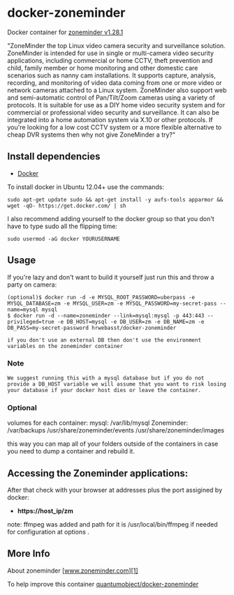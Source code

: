 # docker-zoneminder

Docker container for [zoneminder v1.28.1][3]

"ZoneMinder the top Linux video camera security and surveillance solution. ZoneMinder is intended for use in single or multi-camera video security applications, including commercial or home CCTV, theft prevention and child, family member or home monitoring and other domestic care scenarios such as nanny cam installations. It supports capture, analysis, recording, and monitoring of video data coming from one or more video or network cameras attached to a Linux system. ZoneMinder also support web and semi-automatic control of Pan/Tilt/Zoom cameras using a variety of protocols. It is suitable for use as a DIY home video security system and for commercial or professional video security and surveillance. It can also be integrated into a home automation system via X.10 or other protocols. If you're looking for a low cost CCTV system or a more flexible alternative to cheap DVR systems then why not give ZoneMinder a try?"

## Install dependencies

  - [Docker][2]

To install docker in Ubuntu 12.04+ use the commands:

    sudo apt-get update sudo && apt-get install -y aufs-tools apparmor && wget -qO- https://get.docker.com/ | sh

I also recommend adding yourself to the docker group so that you don't have to type sudo all the flipping time:

    sudo usermod -aG docker YOURUSERNAME

## Usage

If you're lazy and don't want to build it yourself just run this and throw a party on camera:

    (optional)$ docker run -d -e MYSQL_ROOT_PASSWORD=uberpass -e MYSQL_DATABASE=zm -e MYSQL_USER=zm -e MYSQL_PASSWORD=my-secret-pass --name=mysql mysql
    $ docker run -d --name=zoneminder --link=mysql:mysql -p 443:443 --privileged=true -e DB_HOST=mysql -e DB_USER=zm -e DB_NAME=zm -e DB_PASS=my-secret-password hrwebasst/docker-zoneminder
    
    if you don't use an external DB then don't use the environment variables on the zoneminder container

### Note

    We suggest running this with a mysql database but if you do not provide a DB_HOST variable we will assume that you want to risk losing your database if your docker host dies or leave the container.

### Optional

   volumes for each container:
   mysql: /var/lib/mysql 
   Zoneminder: /var/backups /usr/share/zoneminder/events /usr/share/zoneminder/images
   
   this way you can map all of your folders outside of the containers in case you need to dump a container and rebuild it.


## Accessing the Zoneminder applications:

After that check with your browser at addresses plus the port assigined by docker:

  - **https://host_ip/zm**


note: ffmpeg was added and path for it is /usr/local/bin/ffmpeg  if needed for configuration at options .

## More Info

About zoneminder [www.zoneminder.com][1]

To help improve this container [quantumobject/docker-zoneminder][5]

[1]:http://www.zoneminder.com/
[2]:https://www.docker.com
[3]:http://www.zoneminder.com/downloads
[4]:http://docs.docker.com
[5]:https://github.com/QuantumObject/docker-zoneminder
[6]:http://www.zoneminder.com/wiki/index.php/Documentation
